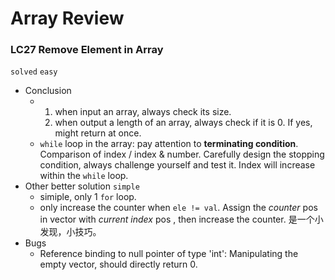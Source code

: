 # Array Review

### LC27 Remove Element in Array

`solved` 	`easy`

- Conclusion
  - 1. when input an array, always check its size.
    2. when output a length of an array, always check if it is 0. If yes, might return at once.
  - `while` loop in the array: pay attention to **terminating condition**. Comparison of index / index & number. Carefully design the stopping condition, always challenge yourself and test it. Index will increase within the `while` loop.
- Other better solution `simple`
  - simiple, only 1 `for` loop.
  - only increase the counter when `ele != val`. Assign the *counter* pos in vector with *current index* pos , then increase the counter. 是一个小发现，小技巧。
- Bugs
  - Reference binding to null pointer of type 'int':  Manipulating the empty vector, should directly return 0.

